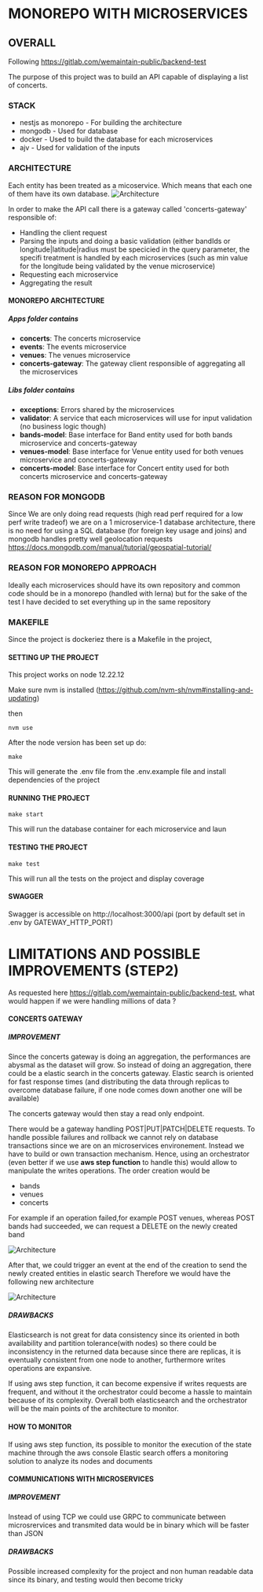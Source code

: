 # MONOREPO WITH MICROSERVICES

## OVERALL
Following https://gitlab.com/wemaintain-public/backend-test

The purpose of this project was to build an API capable of displaying a list of concerts.

### STACK
- nestjs as monorepo - For building the architecture
- mongodb - Used for database
- docker - Used to build the database for each microservices
- ajv - Used for validation of the inputs

### ARCHITECTURE
Each entity has been treated as a micoservice. Which means that each one of them have its own database.
![Architecture](./images/architecture.png "Architecture")

In order to make the API call there is a gateway called 'concerts-gateway' responsible of:
- Handling the client request
- Parsing the inputs and doing a basic validation (either bandIds or longitude|latitude|radius must be specicied in the query parameter, the specifi treatment is handled by each microservices (such as min value for the longitude being validated by the venue microservice)
- Requesting each microservice
- Aggregating the result

#### MONOREPO ARCHITECTURE

##### Apps folder contains
- **concerts**: The concerts microservice
- **events**: The events microservice
- **venues**: The venues microservice
- **concerts-gateway**: The gateway client responsible of aggregating all the microservices
##### Libs folder contains
- **exceptions**: Errors shared by the microservices
- **validator**: A service that each microservices will use for input validation (no business logic though)
- **bands-model**: Base interface for Band entity used for both bands microservice and concerts-gateway
- **venues-model**: Base interface for Venue entity used for both venues microservice and concerts-gateway
- **concerts-model**: Base interface for Concert entity used for both concerts microservice and concerts-gateway

### REASON FOR MONGODB
Since We are only doing read requests (high read perf required for a low perf write tradeof) we are on a 1 microservice-1 database architecture, there is no need for using a SQL database (for foreign key usage and joins) and mongodb handles pretty well geolocation requests https://docs.mongodb.com/manual/tutorial/geospatial-tutorial/

### REASON FOR MONOREPO APPROACH
Ideally each microservices should have its own repository and common code should be in a monorepo (handled with lerna)  but for the sake of the test I have decided to set everything up in the same repository

### MAKEFILE
Since the project is dockeriez there is a Makefile in the project,

#### SETTING UP THE PROJECT

This project works on node 12.22.12

Make sure nvm is installed (https://github.com/nvm-sh/nvm#installing-and-updating) 

then

```
nvm use
```

After the node version has been set up do:

```
make
```
This will generate the .env file from the .env.example file and install dependencies of the project

#### RUNNING THE PROJECT
```
make start
```
This will run the database container for each microservice and laun

#### TESTING THE PROJECT
```
make test
```
This will run all the tests on the project and display coverage

#### SWAGGER
Swagger is accessible on http://localhost:3000/api (port by default set in .env by GATEWAY_HTTP_PORT)

# LIMITATIONS AND POSSIBLE IMPROVEMENTS (STEP2)

As requested here https://gitlab.com/wemaintain-public/backend-test, what would happen if we were handling millions of data ?

#### CONCERTS GATEWAY

##### IMPROVEMENT
Since the concerts gateway is doing an aggregation, the performances are abysmal as the dataset will grow.
So instead of doing an aggregation, there could be a elastic search in the concerts gateway. Elastic search is oriented for fast response times (and distributing the data through replicas to overcome database failure, if one node comes down another one will be available)

The concerts gateway would then stay a read only endpoint.


There would be a gateway handling POST|PUT|PATCH|DELETE requests. To handle possible failures and rollback we cannot rely on database transactions since we are on an microservices environement. Instead we have to build or own transaction mechanism.
Hence, using an orchestrator (even better if we use **aws step function** to handle this) would allow to manipulate the writes operations.
The order creation would be
- bands
- venues
- concerts

For example if an operation failed,for example POST venues, whereas POST bands had succeeded, we can request a DELETE on the newly created band

![Architecture](./images/orchestrator.png "Architecture")

After that, we could trigger an event at the end of the creation to send the newly created entities in elastic search
Therefore we would have the following new architecture

![Architecture](./images/new-architecture.png "Architecture")

##### DRAWBACKS
Elasticsearch is not great for data consistency since its oriented in both availability and partition tolerance(with nodes) so there could be inconsistency in the returned data because since there are replicas, it is eventually consistent from one node to another, furthermore writes operations are expansive.

If using aws step function, it can become expensive if writes requests are frequent, and without it the orchestrator could become a hassle to maintain because of its complexity. Overall both elasticsearch and the orchestrator will be the main points of the architecture to monitor.

#### HOW TO MONITOR
If using aws step function, its possible to monitor the execution of the state machine through the aws console
Elastic search offers a monitoring solution to analyze its nodes and documents

#### COMMUNICATIONS WITH MICROSERVICES

##### IMPROVEMENT
Instead of using TCP we could use GRPC to communicate between microsrervices and transmited data would be in binary which will be faster than JSON
##### DRAWBACKS
Possible increased complexity for the project and non human readable data since its binary, and testing would then become tricky
